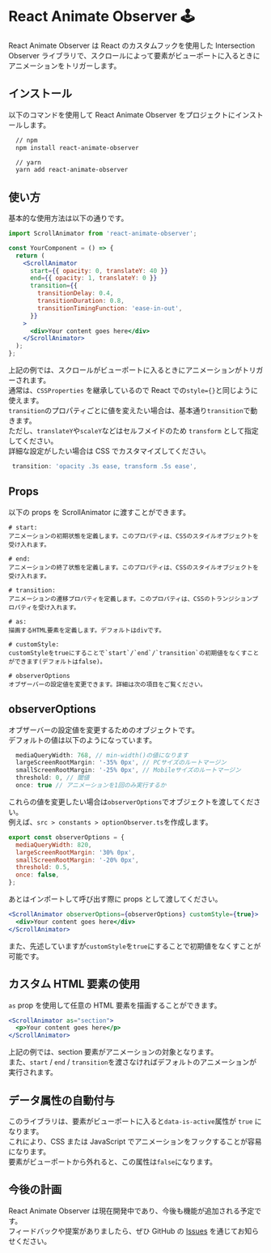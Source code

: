 # React Animate Observer 🕹️

React Animate Observer は React のカスタムフックを使用した Intersection Observer ライブラリで、スクロールによって要素がビューポートに入るときにアニメーションをトリガーします。

## インストール

以下のコマンドを使用して React Animate Observer をプロジェクトにインストールします。

```bash
  // npm
  npm install react-animate-observer

  // yarn
  yarn add react-animate-observer
```

## 使い方

基本的な使用方法は以下の通りです。

```jsx
import ScrollAnimator from 'react-animate-observer';

const YourComponent = () => {
  return (
    <ScrollAnimator
      start={{ opacity: 0, translateY: 40 }}
      end={{ opacity: 1, translateY: 0 }}
      transition={{
        transitionDelay: 0.4,
        transitionDuration: 0.8,
        transitionTimingFunction: 'ease-in-out',
      }}
    >
      <div>Your content goes here</div>
    </ScrollAnimator>
  );
};
```

上記の例では、スクロールがビューポートに入るときにアニメーションがトリガーされます。<br />
通常は、`CSSProperties` を継承しているので React での`style={}`と同じように使えます。<br />
`transition`のプロパティごとに値を変えたい場合は、基本通り`transition`で動きます。<br />
ただし、`translateY`や`scaleY`などはセルフメイドのため `transform` として指定してください。<br />
詳細な設定がしたい場合は CSS でカスタマイズしてください。

```jsx
 transition: 'opacity .3s ease, transform .5s ease',
```

## Props

以下の props を ScrollAnimator に渡すことができます。

```
# start:
アニメーションの初期状態を定義します。このプロパティは、CSSのスタイルオブジェクトを受け入れます。

# end:
アニメーションの終了状態を定義します。このプロパティは、CSSのスタイルオブジェクトを受け入れます。

# transition:
アニメーションの遷移プロパティを定義します。このプロパティは、CSSのトランジションプロパティを受け入れます。

# as:
描画するHTML要素を定義します。デフォルトはdivです。

# customStyle:
customStyleをtrueにすることで`start`/`end`/`transition`の初期値をなくすことができます(デフォルトはfalse)。

# observerOptions
オブザーバーの設定値を変更できます。詳細は次の項目をご覧ください。
```

## observerOptions

オブザーバーの設定値を変更するためのオブジェクトです。<br />
デフォルトの値は以下のようになっています。

```jsx
  mediaQueryWidth: 768, // min-width()の値になります
  largeScreenRootMargin: '-35% 0px', // PCサイズのルートマージン
  smallScreenRootMargin: '-25% 0px', // Mobileサイズのルートマージン
  threshold: 0, // 閾値
  once: true // アニメーションを1回のみ実行するか
```

これらの値を変更したい場合は`observerOptions`でオブジェクトを渡してください。<br />
例えば、`src > constants > optionObserver.ts`を作成します。

```jsx
export const observerOptions = {
  mediaQueryWidth: 820,
  largeScreenRootMargin: '30% 0px',
  smallScreenRootMargin: '-20% 0px',
  threshold: 0.5,
  once: false,
};
```

あとはインポートして呼び出す際に props として渡してください。

```jsx
<ScrollAnimator observerOptions={observerOptions} customStyle={true}>
  <div>Your content goes here</div>
</ScrollAnimator>
```

また、先述していますが`customStyle`を`true`にすることで初期値をなくすことが可能です。

## カスタム HTML 要素の使用

`as` prop を使用して任意の HTML 要素を描画することができます。

```jsx
<ScrollAnimator as="section">
  <p>Your content goes here</p>
</ScrollAnimator>
```

上記の例では、section 要素がアニメーションの対象となります。<br />
また、`start` / `end` / `transition`を渡さなければデフォルトのアニメーションが実行されます。

## データ属性の自動付与

このライブラリは、要素がビューポートに入ると`data-is-active`属性が `true` になります。<br />
これにより、CSS または JavaScript でアニメーションをフックすることが容易になります。<br />
要素がビューポートから外れると、この属性は`false`になります。

## 今後の計画

React Animate Observer は現在開発中であり、今後も機能が追加される予定です。<br />
フィードバックや提案がありましたら、ぜひ GitHub の [Issues](https://github.com/wadeen/react-animate-observer/issues) を通じてお知らせください。
